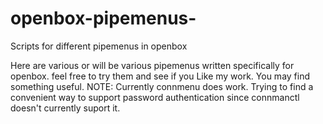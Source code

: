 openbox-pipemenus-
==================

Scripts for different pipemenus in openbox

Here are various or will be various pipemenus written specifically for openbox.
feel free to try them and see if you Like my work. You may find something useful.
NOTE: Currently connmenu does work. Trying to find a convenient way to support password authentication
since connmanctl doesn't currently suport it.

